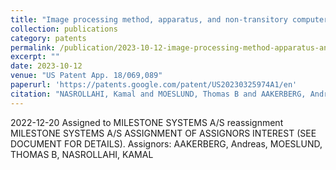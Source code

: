 ```yaml
---
title: "Image processing method, apparatus, and non-transitory computer-readable medium"
collection: publications
category: patents
permalink: /publication/2023-10-12-image-processing-method-apparatus-and-non-transitory-compute
excerpt: ""
date: 2023-10-12
venue: "US Patent App. 18/069,089"
paperurl: 'https://patents.google.com/patent/US20230325974A1/en'
citation: "NASROLLAHI, Kamal and MOESLUND, Thomas B and AAKERBERG, Andreas (2023). &quot;Image processing method, apparatus, and non-transitory computer-readable medium.&quot; <i>US Patent App. 18/069,089</i>."
---
```


2022-12-20 Assigned to MILESTONE SYSTEMS A/S reassignment MILESTONE SYSTEMS A/S ASSIGNMENT OF ASSIGNORS INTEREST (SEE DOCUMENT FOR DETAILS). Assignors: AAKERBERG, Andreas, MOESLUND, THOMAS B, NASROLLAHI, KAMAL